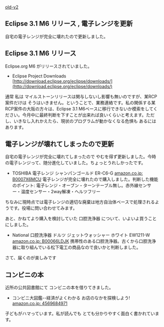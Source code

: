 [old-v2](ig050403-orig.html)

## Eclipse 3.1 M6 リリース , 電子レンジを更新

自宅の電子レンジが完全に壊れたので更新しました。


## Eclipse 3.1 M6 リリース

Eclipse.org M6 がリリースされていました。

* Eclipse Project Downloads
  [http://download.eclipse.org/eclipse/downloads/](http://download.eclipse.org/eclipse/downloads/)

通常 私は マイルストーンリリースは関与しないし影響も無いのですが、某RCP案件だけは そうはいきません。ということで、業務連絡です。私の関係する某RCP案件の大阪の方々は、Eclipse 3.1 M6ベースに移行できないか模索をしてください。今月中に最終判断を下すことが出来れば良いくらいと考えます。ただし、いきなし入れかえたら、現状のプログラムが動かなくなる危惧も あるにはあります。

## 電子レンジが壊れてしまったので更新

自宅の電子レンジが完全に壊れてしまったので やむを得ず更新しました。今時の電子レンジって、随分進化していました。ちょっとうれしかったです。

* TOSHIBA 電子レンジ シャンパンゴールド ER-C6-G [amazon.co.jp: B0007X6MCU](http://www.amazon.co.jp/exec/obidos/ASIN/B0007X6MCU/igapyondiary-22)
  電子レンジが完全に壊れたので購入しました。判断した機能のポイント: 電子レンジ・オーブン・ターンテーブル無し。赤外線センサー・温度センサー・2way解凍・ヘルツフリー

ちなみに現時点では電子レンジの適切な廃棄は地方自治体ベースで処理されるようです。役場に問い合わせてみます。

あと、かねてより購入を検討していた 口腔洗浄器 について、いよいよ買うことにしました。

* National 口腔洗浄器 ドルツ ジェットウォッシャー ホワイト EW1211-W [amazon.co.jp: B00066LDJK](http://www.amazon.co.jp/exec/obidos/ASIN/B00066LDJK/igapyondiary-22)
  携帯性のある口腔洗浄器。古くから口腔洗浄器に取り組んでいる松下電工の商品なので良いかと判断しました。

さて、届くのが楽しみです

## コンビニの本

近所の公共図書館にて コンビニの本を借りてきました。

* コンビニ大図鑑--経済がよくわかる お店のなかを探検しよう! [amazon.co.jp: 4569684971](http://www.amazon.co.jp/exec/obidos/ASIN/4569684971/igapyondiary-22)

子どもがハマっています。私が読んでも とても分かりやすく面白く書かれています。